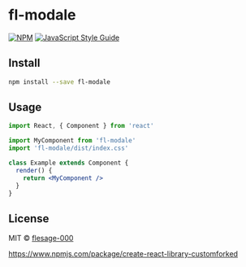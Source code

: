 # fl-modale

>

[![NPM](https://img.shields.io/npm/v/fl-modale.svg)](https://www.npmjs.com/package/fl-modale) [![JavaScript Style Guide](https://img.shields.io/badge/code_style-standard-brightgreen.svg)](https://standardjs.com)

## Install

```bash
npm install --save fl-modale
```

## Usage

```jsx
import React, { Component } from 'react'

import MyComponent from 'fl-modale'
import 'fl-modale/dist/index.css'

class Example extends Component {
  render() {
    return <MyComponent />
  }
}
```

## License

MIT © [flesage-000](https://github.com/flesage-000)

https://www.npmjs.com/package/create-react-library-customforked

